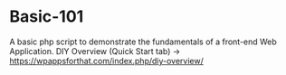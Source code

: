 # Basic-101
A basic php script to demonstrate the fundamentals of a front-end Web Application.
DIY Overview (Quick Start tab) -> https://wpappsforthat.com/index.php/diy-overview/
